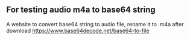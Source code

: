## For testing audio m4a to base64 string

A website to convert base64 string to audio file, rename it to .m4a after download
https://www.base64decode.net/base64-to-file
